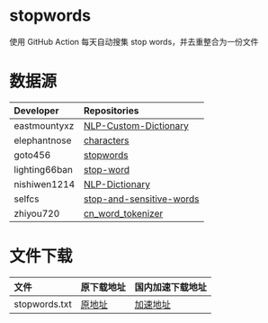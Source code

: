 # stopwords
使用 GitHub Action 每天自动搜集 stop words，并去重整合为一份文件

# 数据源
|Developer|Repositories|
|:-|:-|
|eastmountyxz|[NLP-Custom-Dictionary](https://github.com/eastmountyxz/NLP-Custom-Dictionary)|
|elephantnose|[characters](https://github.com/elephantnose/characters)|
|goto456|[stopwords](https://github.com/goto456/stopwords)|
|lighting66ban|[stop-word](https://github.com/lighting66ban/stop-word)|
|nishiwen1214|[NLP-Dictionary](https://github.com/nishiwen1214/NLP-Dictionary)|
|selfcs|[stop-and-sensitive-words](https://github.com/selfcs/stop-and-sensitive-words)|
|zhiyou720|[cn_word_tokenizer](https://github.com/zhiyou720/cn_word_tokenizer)|

# 文件下载

|文件|原下载地址|国内加速下载地址|
|:-|:-|:-|
|stopwords.txt|[原地址](https://raw.githubusercontent.com/217heidai/stopwords/main/stopwords/stopwords.txt)|[加速地址](https://ghproxy.com/https://raw.githubusercontent.com/217heidai/stopwords/main/stopwords/stopwords.txt)|
